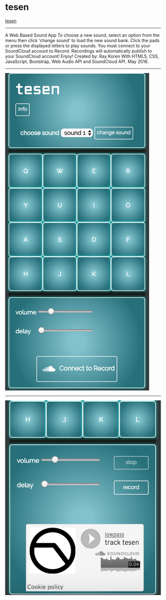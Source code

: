 # tesen
[tesen](tesen.firebaseapp.com)
******

A Web Based Sound App
To choose a new sound, select an option from the menu then click 'change sound' to load the new sound bank.
Click the pads or press the displayed letters to play sounds. You must connect to your SoundCloud account to Record.
Recordings will automatically publish to your SoundCloud account!
Enjoy!
Created by: Ray Koren With HTML5, CSS, JavaScript, Bootstrap, Web Audio API and SoundCloud API. May 2016.
******


![Tesen](/TesenScreenShot.png?raw=true "Tesen")
******

![Tesen Post Recording](/TesenScreenShot2.png?raw=true "SoundCloud Recording")
